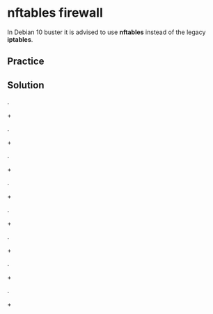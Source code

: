 # nftables firewall

In Debian 10 buster it is advised to use **nftables** instead of the
legacy **iptables**.

## Practice

## Solution

.

\+

.

\+

.

\+

.

\+

.

\+

.

\+

.

\+

.

\+
